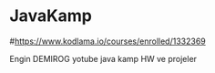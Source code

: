 # JavaKamp

#https://www.kodlama.io/courses/enrolled/1332369

Engin DEMIROG yotube java kamp HW ve projeler
